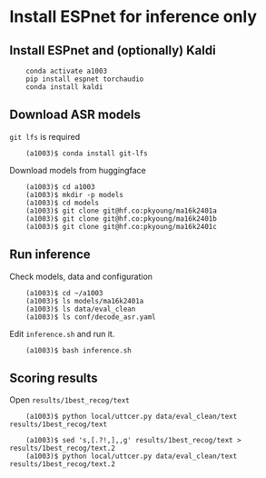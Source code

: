 
# Install ESPnet for inference only

## Install ESPnet and (optionally) Kaldi

        conda activate a1003
        pip install espnet torchaudio
        conda install kaldi

## Download ASR models

`git lfs` is required

        (a1003)$ conda install git-lfs

Download models from huggingface

        (a1003)$ cd a1003
        (a1003)$ mkdir -p models
        (a1003)$ cd models
        (a1003)$ git clone git@hf.co:pkyoung/ma16k2401a
        (a1003)$ git clone git@hf.co:pkyoung/ma16k2401b
        (a1003)$ git clone git@hf.co:pkyoung/ma16k2401c


## Run inference

Check models, data and configuration

        (a1003)$ cd ~/a1003
        (a1003)$ ls models/ma16k2401a
        (a1003)$ ls data/eval_clean
        (a1003)$ ls conf/decode_asr.yaml

Edit `inference.sh` and run it.

        (a1003)$ bash inference.sh

## Scoring results

Open `results/1best_recog/text`

        (a1003)$ python local/uttcer.py data/eval_clean/text results/1best_recog/text

        (a1003)$ sed 's,[.?!,],,g' results/1best_recog/text > results/1best_recog/text.2
        (a1003)$ python local/uttcer.py data/eval_clean/text results/1best_recog/text.2

